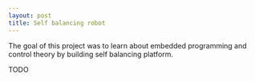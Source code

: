 ```yaml
---
layout: post
title: Self balancing robot
---
```


The goal of this project was to learn about embedded programming and control theory
by building self balancing platform.

TODO

<!--
This project was done a few years ago. It was my little romance with embedded
development. I was learning about control theory in my university and I wanted to
create some little project to utilize my knowledge at that time.
-->
